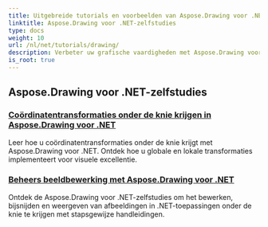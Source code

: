 ```yaml
---
title: Uitgebreide tutorials en voorbeelden van Aspose.Drawing voor .NET
linktitle: Aspose.Drawing voor .NET-zelfstudies
type: docs
weight: 10
url: /nl/net/tutorials/drawing/
description: Verbeter uw grafische vaardigheden met Aspose.Drawing voor .NET. Van nauwkeurige coördinatentransformaties tot dynamische tekst en lettertypen, onze tutorials ontsluiten het volledige potentieel van graphics.
is_root: true
---
```


## Aspose.Drawing voor .NET-zelfstudies
### [Coördinatentransformaties onder de knie krijgen in Aspose.Drawing voor .NET](./transformations/)
Leer hoe u coördinatentransformaties onder de knie krijgt met Aspose.Drawing voor .NET. Ontdek hoe u globale en lokale transformaties implementeert voor visuele excellentie.
### [Beheers beeldbewerking met Aspose.Drawing voor .NET](./master-image-editing/)
Ontdek de Aspose.Drawing voor .NET-zelfstudies om het bewerken, bijsnijden en weergeven van afbeeldingen in .NET-toepassingen onder de knie te krijgen met stapsgewijze handleidingen.